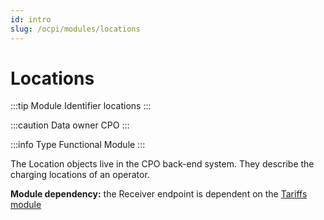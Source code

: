 ```yaml
---
id: intro
slug: /ocpi/modules/locations
---
```

# Locations

:::tip Module Identifier
locations
:::

:::caution Data owner
CPO
:::

:::info Type
Functional Module
:::

The Location objects live in the CPO back-end system. They describe the charging locations of an operator.

**Module dependency:** the Receiver endpoint is dependent on the [Tariffs
module](/docs/ocpi/06-modules/06-tariffs/01-intro.md)
